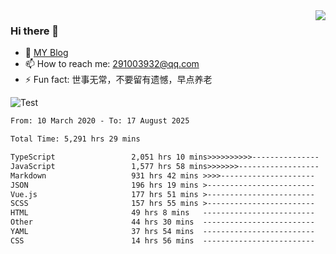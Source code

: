 <img align='right' src='https://github-readme-stats.vercel.app/api?username=niaogege&show_icons=true&theme=radical'/>

### Hi there 👋

- 🌱 [MY Blog](https://bythewayer.com/)
- 📫 How to reach me: 291003932@qq.com
- ⚡ Fun fact:  世事无常，不要留有遗憾，早点养老

![Test](https://github-readme-stats.vercel.app/api/top-langs/?username=niaogege&layout=compact)

<!--START_SECTION:waka-->

```txt
From: 10 March 2020 - To: 17 August 2025

Total Time: 5,291 hrs 29 mins

TypeScript                 2,051 hrs 10 mins>>>>>>>>>>---------------   38.76 %
JavaScript                 1,577 hrs 58 mins>>>>>>>------------------   29.82 %
Markdown                   931 hrs 42 mins >>>>---------------------   17.61 %
JSON                       196 hrs 19 mins >------------------------   03.71 %
Vue.js                     177 hrs 51 mins >------------------------   03.36 %
SCSS                       157 hrs 55 mins >------------------------   02.98 %
HTML                       49 hrs 8 mins   -------------------------   00.93 %
Other                      44 hrs 30 mins  -------------------------   00.84 %
YAML                       37 hrs 54 mins  -------------------------   00.72 %
CSS                        14 hrs 56 mins  -------------------------   00.28 %
```

<!--END_SECTION:waka-->
